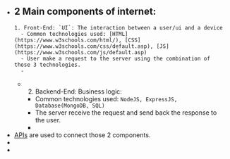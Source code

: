 - 2 Main components of internet:
	-
	  1. Front-End: `UI`: The interaction between a user/ui and a device
		- Common technologies used: [HTML](https://www.w3schools.com/html/), [CSS](https://www.w3schools.com/css/default.asp), [JS](https://www.w3schools.com/js/default.asp)
		- User make a request to the server using the combination of those 3 technologies.
		-
	-
	  2. Backend-End: Business logic:
		- Common technologies used: `NodeJS, ExpressJS, Database(MongoDB, SQL)`
		- The server receive the request and send back the response to the user.
		-
- [APIs](https://www.ibm.com/cloud/learn/api#:~:text=Application%20programming%20interfaces%2C%20or%20APIs,and%20functionality%20easily%20and%20securely.) are used to connect those 2 components.
-
-